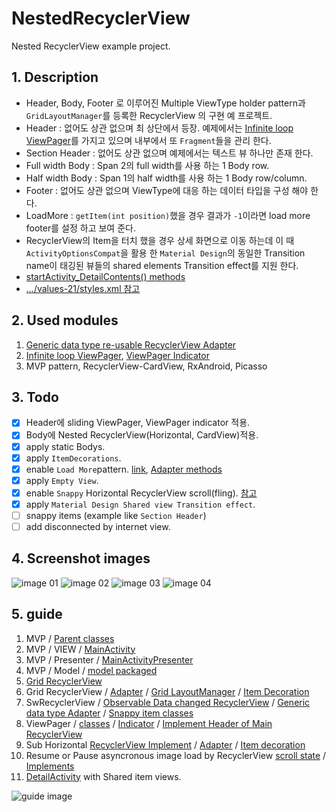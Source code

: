 # NestedRecyclerView
Nested RecyclerView example project.

## 1. Description  
- Header, Body, Footer 로 이루어진 Multiple ViewType holder pattern과 `GridLayoutManager`를 등록한 RecyclerView 의 구현 예 프로젝트. 
 - Header : 없어도 상관 없으며 최 상단에서 등장. 예제에서는 [Infinite loop ViewPager](https://github.com/ksu3101/NestedRecyclerView/blob/master/app/src/main/java/kr/swkang/nestedrecyclerview/utils/viewpagers/InfiniteViewPager.java)를 가지고 있으며 내부에서 또 `Fragment`들을 관리 한다. 
 - Section Header : 없어도 상관 없으며 예제에서는 텍스트 뷰 하나만 존재 한다. 
 - Full width Body : Span 2의 full width를 사용 하는 1 Body row. 
 - Half width Body : Span 1의 half width를 사용 하는 1 Body row/column. 
 - Footer : 없어도 상관 없으며 ViewType에 대응 하는 데이터 타입을 구성 해야 한다. 
 - LoadMore  : `getItem(int position)`했을 경우 결과가 `-1`이라면 load more footer를 설정 하고 보여 준다. 
- RecyclerView의 Item을 터치 했을 경우 상세 화면으로 이동 하는데 이 때 `ActivityOptionsCompat`을 활용 한 `Material Design`의 동일한 Transition name이 태깅된 뷰들의 shared elements Transition effect를 지원 한다. 
 - [startActivity_DetailContents() methods](https://github.com/ksu3101/NestedRecyclerView/blob/master/app/src/main/java/kr/swkang/nestedrecyclerview/utils/BaseActivity.java#L64)
 - [.../values-21/styles.xml 참고](https://github.com/ksu3101/NestedRecyclerView/blob/master/app/src/main/res/values-v21/styles.xml)  

## 2. Used modules
1. [Generic data type re-usable RecyclerView Adapter](https://github.com/ksu3101/NestedRecyclerView/blob/master/app/src/main/java/kr/swkang/nestedrecyclerview/utils/SwRecyclerViewAdapter.java)  
2. [Infinite loop ViewPager](https://github.com/ksu3101/NestedRecyclerView/blob/master/app/src/main/java/kr/swkang/nestedrecyclerview/utils/viewpagers/InfiniteViewPager.java), [ViewPager Indicator](https://github.com/ksu3101/NestedRecyclerView/blob/master/app/src/main/java/kr/swkang/nestedrecyclerview/utils/viewpagers/pagerindicator/ViewPagerIndicator.java)  
3. MVP pattern, RecyclerView-CardView, RxAndroid, Picasso    


## 3. Todo   
- [x] Header에 sliding ViewPager, ViewPager indicator 적용.  
- [x] Body에 Nested RecyclerView(Horizontal, CardView)적용. 
- [x] apply static Bodys.    
- [x] apply `ItemDecorations`. 
- [x] enable `Load More`pattern. [link](https://github.com/ksu3101/NestedRecyclerView/blob/master/app/src/main/java/kr/swkang/nestedrecyclerview/main/MainActivity.java#L100), [Adapter methods](https://github.com/ksu3101/NestedRecyclerView/blob/master/app/src/main/java/kr/swkang/nestedrecyclerview/main/list/MainRvAdapter.java#L172)
- [x] apply `Empty View`. 
- [x] enable `Snappy` Horizontal RecyclerView scroll(fling). [참고](http://stackoverflow.com/questions/26370289/snappy-scrolling-in-recyclerview)
- [x] apply `Material Design Shared view Transition effect`.   
- [ ] snappy items (example like `Section Header`)  
- [ ] add disconnected by internet view. 

## 4. Screenshot images
![image 01](https://github.com/ksu3101/TIL/blob/master/Android/images/nestedrv_img01.png)
![image 02](https://github.com/ksu3101/TIL/blob/master/Android/images/nestedrv_img02.png)
![image 03](https://github.com/ksu3101/TIL/blob/master/Android/images/nestedrv_img03.png)
![image 04](https://github.com/ksu3101/TIL/blob/master/Android/images/nestedrv_img04.png)

## 5. guide
 1. MVP / [Parent classes](https://github.com/ksu3101/NestedRecyclerView/tree/master/app/src/main/java/kr/swkang/nestedrecyclerview/utils/mvp)
 2. MVP / VIEW / [MainActivity](https://github.com/ksu3101/NestedRecyclerView/blob/master/app/src/main/java/kr/swkang/nestedrecyclerview/main/MainActivity.java) 
 3. MVP / Presenter / [MainActivityPresenter](https://github.com/ksu3101/NestedRecyclerView/blob/master/app/src/main/java/kr/swkang/nestedrecyclerview/main/MainActivityPresenter.java)
 4. MVP / Model / [model packaged](https://github.com/ksu3101/NestedRecyclerView/tree/master/app/src/main/java/kr/swkang/nestedrecyclerview/main/list/model)
 5. [Grid RecyclerView](https://github.com/ksu3101/NestedRecyclerView/blob/master/app/src/main/java/kr/swkang/nestedrecyclerview/main/MainActivity.java#L60)
 6. Grid RecyclerView / [Adapter](https://github.com/ksu3101/NestedRecyclerView/blob/master/app/src/main/java/kr/swkang/nestedrecyclerview/main/list/MainRvAdapter.java) / [Grid LayoutManager](https://github.com/ksu3101/NestedRecyclerView/blob/master/app/src/main/java/kr/swkang/nestedrecyclerview/main/MainActivity.java#L63) / [Item Decoration](https://github.com/ksu3101/NestedRecyclerView/blob/master/app/src/main/java/kr/swkang/nestedrecyclerview/main/list/MainRvItemDecoration.java)
 7. SwRecyclerView / [Observable Data changed RecyclerView](https://github.com/ksu3101/NestedRecyclerView/blob/master/app/src/main/java/kr/swkang/nestedrecyclerview/utils/rvs/SwRecyclerView.java) / [Generic data type Adapter](https://github.com/ksu3101/NestedRecyclerView/blob/master/app/src/main/java/kr/swkang/nestedrecyclerview/utils/rvs/SwRecyclerViewAdapter.java) / [Snappy item classes](https://github.com/ksu3101/NestedRecyclerView/tree/master/app/src/main/java/kr/swkang/nestedrecyclerview/utils/rvs/snappy)
 8. ViewPager / [classes](https://github.com/ksu3101/NestedRecyclerView/tree/master/app/src/main/java/kr/swkang/nestedrecyclerview/utils/viewpagers) / [Indicator](https://github.com/ksu3101/NestedRecyclerView/tree/master/app/src/main/java/kr/swkang/nestedrecyclerview/utils/viewpagers/pagerindicator) / [Implement Header of Main RecyclerView](https://github.com/ksu3101/NestedRecyclerView/blob/master/app/src/main/java/kr/swkang/nestedrecyclerview/main/list/MainRvAdapter.java#L83)
 9. Sub Horizontal [RecyclerView Implement](https://github.com/ksu3101/NestedRecyclerView/blob/master/app/src/main/java/kr/swkang/nestedrecyclerview/main/list/MainRvAdapter.java#L100) / [Adapter](https://github.com/ksu3101/NestedRecyclerView/blob/master/app/src/main/java/kr/swkang/nestedrecyclerview/main/list/SectionRvAdapter.java) / [Item decoration](https://github.com/ksu3101/NestedRecyclerView/blob/master/app/src/main/java/kr/swkang/nestedrecyclerview/main/list/SubHorRvItemDecoration.java)
 10. Resume or Pause asyncronous image load by RecyclerView [scroll state](https://github.com/ksu3101/NestedRecyclerView/blob/master/app/src/main/java/kr/swkang/nestedrecyclerview/utils/rvs/SwOnScrollListener.java) / [Implements](https://github.com/ksu3101/NestedRecyclerView/blob/master/app/src/main/java/kr/swkang/nestedrecyclerview/main/MainActivity.java#L109)
 11. [DetailActivity](https://github.com/ksu3101/NestedRecyclerView/blob/master/app/src/main/java/kr/swkang/nestedrecyclerview/detail/DetailActivity.java) with Shared item views. 


![guide image](https://github.com/ksu3101/TIL/blob/master/Android/images/nested_rv_guide.png)

